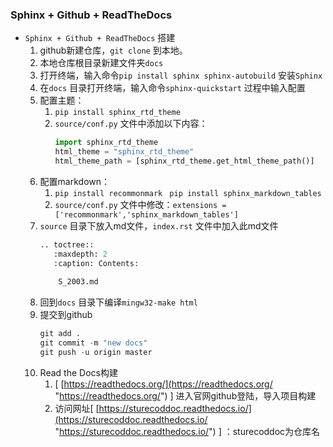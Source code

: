 ### Sphinx + Github + ReadTheDocs
-   `Sphinx + Github + ReadTheDocs` 搭建
    1.  github新建仓库，`git clone` 到本地。
    2.  本地仓库根目录新建文件夹`docs`
    3.  打开终端，输入命令`pip install sphinx sphinx-autobuild` 安装`Sphinx`
    4.  在`docs` 目录打开终端，输入命令`sphinx-quickstart` 过程中输入配置
    5.  配置主题：
        1.  `pip install sphinx_rtd_theme
            `
        2.  `source/conf.py` 文件中添加以下内容：
            ```python
            import sphinx_rtd_theme
            html_theme = "sphinx_rtd_theme"
            html_theme_path = [sphinx_rtd_theme.get_html_theme_path()]

            ```
    6.  配置markdown：
        1.  `pip install recommonmark `     `pip install sphinx_markdown_tables`
        2.  `source/conf.py` 文件中修改：`extensions = ['recommonmark','sphinx_markdown_tables'] `
    7.  `source` 目录下放入md文件，`index.rst` 文件中加入此md文件
        ```python
        .. toctree::
           :maxdepth: 2
           :caption: Contents:
           
            S_2003.md

        ```
    8.  回到`docs` 目录下编译`mingw32-make html`&#x20;
    9.  提交到github
        ```python
        git add .
        git commit -m "new docs"
        git push -u origin master

        ```
    10. Read the Docs构建
        1.  \[ [https://readthedocs.org/](https://readthedocs.org/ "https://readthedocs.org/") ] 进入官网github登陆，导入项目构建
        2.  访问网址\[ [https://sturecoddoc.readthedocs.io/](https://sturecoddoc.readthedocs.io/ "https://sturecoddoc.readthedocs.io/") ] ：sturecoddoc为仓库名
